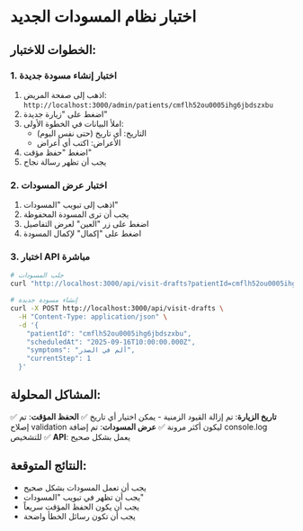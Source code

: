 # اختبار نظام المسودات الجديد

## الخطوات للاختبار:

### 1. اختبار إنشاء مسودة جديدة
1. اذهب إلى صفحة المريض: `http://localhost:3000/admin/patients/cmflh52ou0005ihg6jbdszxbu`
2. اضغط على "زيارة جديدة"
3. املأ البيانات في الخطوة الأولى:
   - التاريخ: أي تاريخ (حتى نفس اليوم)
   - الأعراض: اكتب أي أعراض
4. اضغط "حفظ مؤقت"
5. يجب أن تظهر رسالة نجاح

### 2. اختبار عرض المسودات
1. اذهب إلى تبويب "المسودات"
2. يجب أن ترى المسودة المحفوظة
3. اضغط على زر "العين" لعرض التفاصيل
4. اضغط على "إكمال" لإكمال المسودة

### 3. اختبار API مباشرة
```bash
# جلب المسودات
curl "http://localhost:3000/api/visit-drafts?patientId=cmflh52ou0005ihg6jbdszxbu&status=DRAFT"

# إنشاء مسودة جديدة
curl -X POST http://localhost:3000/api/visit-drafts \
  -H "Content-Type: application/json" \
  -d '{
    "patientId": "cmflh52ou0005ihg6jbdszxbu",
    "scheduledAt": "2025-09-16T10:00:00.000Z",
    "symptoms": "ألم في الصدر",
    "currentStep": 1
  }'
```

## المشاكل المحلولة:

✅ **تاريخ الزيارة**: تم إزالة القيود الزمنية - يمكن اختيار أي تاريخ
✅ **الحفظ المؤقت**: تم إصلاح validation ليكون أكثر مرونة
✅ **عرض المسودات**: تم إضافة console.log للتشخيص
✅ **API**: يعمل بشكل صحيح

## النتائج المتوقعة:

- يجب أن تعمل المسودات بشكل صحيح
- يجب أن تظهر في تبويب "المسودات"
- يجب أن يكون الحفظ المؤقت سريعاً
- يجب أن تكون رسائل الخطأ واضحة
